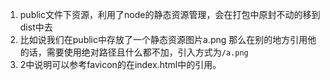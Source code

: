 1. public文件下资源，利用了node的静态资源管理，会在打包中原封不动的移到dist中去
2. 比如说我们在public中存放了一个静态资源图片a.png  那么在别的地方引用他的话，需要使用绝对路径且什么都不加，引入方式为`/a.png` 
3. 2中说明可以参考favicon的在index.html中的引用。